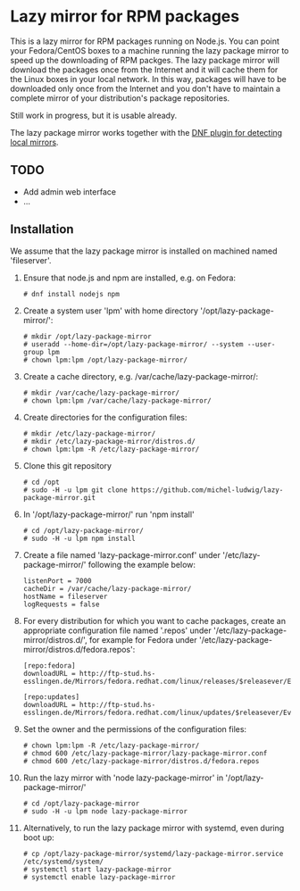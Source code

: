 # Lazy mirror for RPM packages

This is a lazy mirror for RPM packages running on Node.js. You can point your Fedora/CentOS boxes to a machine running the lazy package mirror to speed up the downloading of RPM packges. The lazy package mirror will download the packages once from the Internet and it will cache them for the Linux boxes in your local network. In this way, packages will have to be downloaded only once from the Internet and you don't have to maintain a complete mirror of your distribution's package repositories.

Still work in progress, but it is usable already.

The lazy package mirror works together with the [DNF plugin for detecting local mirrors](https://github.com/michel-ludwig/dnf-local-mirror-detection).

## TODO

* Add admin web interface
* ...

## Installation

We assume that the lazy package mirror is installed on machined named 'fileserver'.

1. Ensure that node.js and npm are installed, e.g. on Fedora:
   ```
   # dnf install nodejs npm
   ```
2. Create a system user 'lpm' with home directory '/opt/lazy-package-mirror/':
   ```
   # mkdir /opt/lazy-package-mirror
   # useradd --home-dir=/opt/lazy-package-mirror/ --system --user-group lpm
   # chown lpm:lpm /opt/lazy-package-mirror/
   ```
3. Create a cache directory, e.g. /var/cache/lazy-package-mirror/:
   ```
   # mkdir /var/cache/lazy-package-mirror/
   # chown lpm:lpm /var/cache/lazy-package-mirror/
   ```
4. Create directories for the configuration files:
   ```
   # mkdir /etc/lazy-package-mirror/
   # mkdir /etc/lazy-package-mirror/distros.d/
   # chown lpm:lpm -R /etc/lazy-package-mirror/
   ```
5. Clone this git repository
   ```
   # cd /opt
   # sudo -H -u lpm git clone https://github.com/michel-ludwig/lazy-package-mirror.git
   ```
6. In '/opt/lazy-package-mirror/' run 'npm install'
   ```
   # cd /opt/lazy-package-mirror/
   # sudo -H -u lpm npm install
   ```
7. Create a file named 'lazy-package-mirror.conf' under '/etc/lazy-package-mirror/' following the example below:

   ```
   listenPort = 7000
   cacheDir = /var/cache/lazy-package-mirror/
   hostName = fileserver
   logRequests = false
   ```

8. For every distribution for which you want to cache packages, create an appropriate configuration file named 
   '<distro>.repos' under '/etc/lazy-package-mirror/distros.d/', for example for Fedora under
   '/etc/lazy-package-mirror/distros.d/fedora.repos':
   
   ```
   [repo:fedora]
   downloadURL = http://ftp-stud.hs-esslingen.de/Mirrors/fedora.redhat.com/linux/releases/$releasever/Everything/$basearch/os/

   [repo:updates]
   downloadURL = http://ftp-stud.hs-esslingen.de/Mirrors/fedora.redhat.com/linux/updates/$releasever/Everything/$basearch/
   ```

9. Set the owner and the permissions of the configuration files:
   ```
   # chown lpm:lpm -R /etc/lazy-package-mirror/
   # chmod 600 /etc/lazy-package-mirror/lazy-package-mirror.conf
   # chmod 600 /etc/lazy-package-mirror/distros.d/fedora.repos
   ```

10. Run the lazy mirror with 'node lazy-package-mirror' in '/opt/lazy-package-mirror/'
    ```
    # cd /opt/lazy-package-mirror
    # sudo -H -u lpm node lazy-package-mirror
    ```
11. Alternatively, to run the lazy package mirror with systemd, even during boot up:
    ```
    # cp /opt/lazy-package-mirror/systemd/lazy-package-mirror.service /etc/systemd/system/
    # systemctl start lazy-package-mirror
    # systemctl enable lazy-package-mirror
   ```
